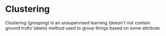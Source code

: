 # Clustering
Clustering (grouping) is an unsupervised learning (doesn't not contain ground truth/ labels) method used to group things based on some attribute.
